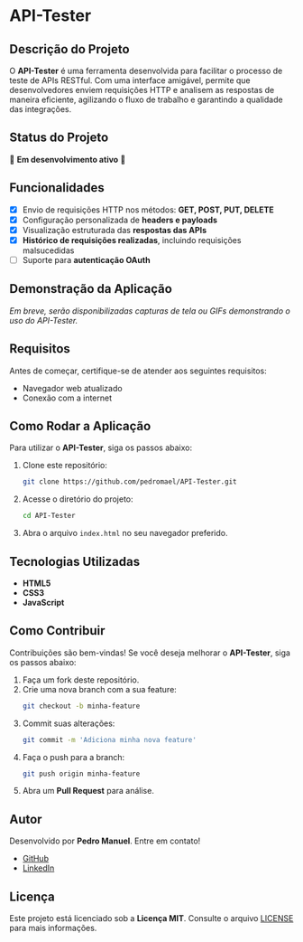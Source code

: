 # API-Tester

## Descrição do Projeto

O **API-Tester** é uma ferramenta desenvolvida para facilitar o processo de teste de APIs RESTful. Com uma interface amigável, permite que desenvolvedores enviem requisições HTTP e analisem as respostas de maneira eficiente, agilizando o fluxo de trabalho e garantindo a qualidade das integrações.

## Status do Projeto

🚀 **Em desenvolvimento ativo** 🚀

## Funcionalidades

- [x] Envio de requisições HTTP nos métodos: **GET, POST, PUT, DELETE**
- [x] Configuração personalizada de **headers e payloads**
- [x] Visualização estruturada das **respostas das APIs**
- [x] **Histórico de requisições realizadas**, incluindo requisições malsucedidas
- [ ] Suporte para **autenticação OAuth**

## Demonstração da Aplicação

*Em breve, serão disponibilizadas capturas de tela ou GIFs demonstrando o uso do API-Tester.*

## Requisitos

Antes de começar, certifique-se de atender aos seguintes requisitos:

- Navegador web atualizado
- Conexão com a internet

## Como Rodar a Aplicação

Para utilizar o **API-Tester**, siga os passos abaixo:

1. Clone este repositório:
   ```bash
   git clone https://github.com/pedromael/API-Tester.git
   ```
2. Acesse o diretório do projeto:
   ```bash
   cd API-Tester
   ```
3. Abra o arquivo `index.html` no seu navegador preferido.

## Tecnologias Utilizadas

- **HTML5**
- **CSS3**
- **JavaScript**

## Como Contribuir

Contribuições são bem-vindas! Se você deseja melhorar o **API-Tester**, siga os passos abaixo:

1. Faça um fork deste repositório.
2. Crie uma nova branch com a sua feature:
   ```bash
   git checkout -b minha-feature
   ```
3. Commit suas alterações:
   ```bash
   git commit -m 'Adiciona minha nova feature'
   ```
4. Faça o push para a branch:
   ```bash
   git push origin minha-feature
   ```
5. Abra um **Pull Request** para análise.

## Autor

Desenvolvido por **Pedro Manuel**. Entre em contato!

- [GitHub](https://github.com/pedromael)
- [LinkedIn](https://www.linkedin.com/in/pedromael)

## Licença

Este projeto está licenciado sob a **Licença MIT**. Consulte o arquivo [LICENSE](LICENSE) para mais informações.

